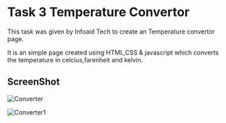 <h1>Task 3 Temperature Convertor</h1>

<p>This task was given by Infoaid Tech to create an Temperature convertor page.</p>
<p>It is an simple page created using HTML,CSS & javascript which converts the temperature in celcius,farenheit and kelvin.</p>



<h2>ScreenShot</h2>

![Converter](https://github.com/Sairaj1707/aidTech_TempConvertor/assets/137697628/37cc4c92-a8ca-4e4e-a124-f6bf4e1d32b4)

![Converter1](https://github.com/Sairaj1707/aidTech_TempConvertor/assets/137697628/b19e8133-5f29-4f56-a587-63b9ec23e145)

